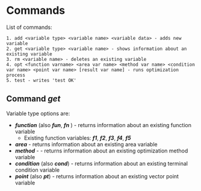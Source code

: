# Commands

List of commands:
```
1. add <variable type> <variable name> <variable data> - adds new variable
2. get <variable type> <variable name> - shows information about an existing variable
3. rm <variable name> - deletes an existing variable
4. opt <function varname> <area var name> <method var name> <condition var name> <point var name> [result var name] - runs optimization process
5. test - writes 'test OK'
``` 

## Command *get*
Variable type options are:
* **_function_** (also **_fun_**, **_fn_** ) - returns information about an existing function variable
  + Existing function variables: **_f1_**, **_f2_**, **_f3_**, **_f4_**, **_f5_**
* **_area_**  - returns information about an existing area variable
* **_method_** -  - returns information about an existing optimization method variable
* **_condition_** (also **_cond_**)  - returns information about an existing terminal condition variable
* **_point_** (also **_pt_**)  - returns information about an existing vector point variable

